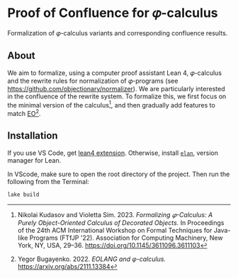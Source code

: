 # Proof of Confluence for 𝜑-calculus

Formalization of 𝜑-calculus variants and corresponding confluence results.

## About

We aim to formalize, using a computer proof assistant Lean 4,
𝜑-calculus and the rewrite rules for normalization
of 𝜑-programs (see <https://github.com/objectionary/normalizer>).
We are particularly interested in the confluence of the rewrite system.
To formalize this, we first focus on the minimal version of the calculus[^1],
and then gradually add features to match [EO](https://github.com/objectionary/eo)[^2].

## Installation

If you use VS Code, get [lean4 extension](https://github.com/leanprover/vscode-lean4).
Otherwise, install [`elan`](https://github.com/leanprover/elan), version manager for Lean.

In VScode, make sure to open the root directory of the project.
Then run the following from the Terminal:

```sh
lake build
```

[^1]: Nikolai Kudasov and Violetta Sim. 2023. _Formalizing 𝜑-Calculus: A Purely Object-Oriented Calculus of Decorated Objects._ In Proceedings of the 24th ACM International Workshop on Formal Techniques for Java-like Programs (FTfJP '22). Association for Computing Machinery, New York, NY, USA, 29–36. <https://doi.org/10.1145/3611096.3611103>

[^2]: Yegor Bugayenko. 2022. _EOLANG and φ-calculus._ <https://arxiv.org/abs/2111.13384>
